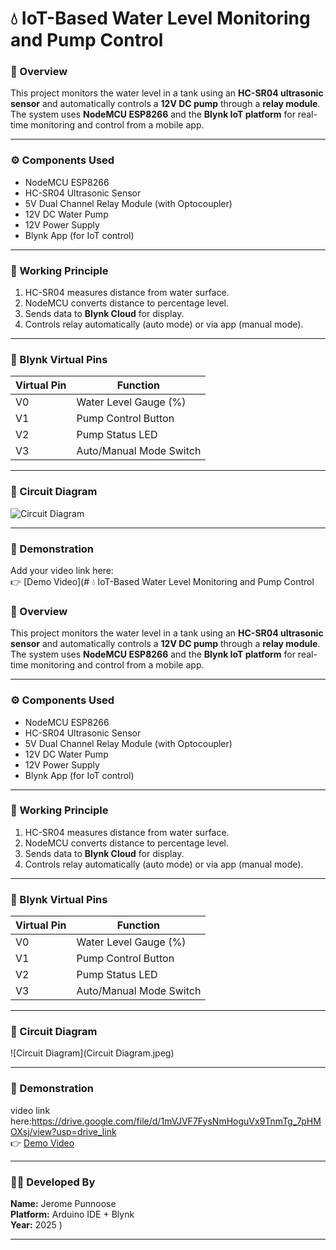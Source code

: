 # 💧 IoT-Based Water Level Monitoring and Pump Control

### 📘 Overview
This project monitors the water level in a tank using an **HC-SR04 ultrasonic sensor** and automatically controls a **12V DC pump** through a **relay module**. The system uses **NodeMCU ESP8266** and the **Blynk IoT platform** for real-time monitoring and control from a mobile app.

---

### ⚙️ Components Used
- NodeMCU ESP8266
- HC-SR04 Ultrasonic Sensor
- 5V Dual Channel Relay Module (with Optocoupler)
- 12V DC Water Pump
- 12V Power Supply
- Blynk App (for IoT control)

---

### 🧠 Working Principle
1. HC-SR04 measures distance from water surface.  
2. NodeMCU converts distance to percentage level.  
3. Sends data to **Blynk Cloud** for display.  
4. Controls relay automatically (auto mode) or via app (manual mode).

---

### 📱 Blynk Virtual Pins
| Virtual Pin | Function |
|--------------|-----------|
| V0 | Water Level Gauge (%) |
| V1 | Pump Control Button |
| V2 | Pump Status LED |
| V3 | Auto/Manual Mode Switch |

---

### 🧩 Circuit Diagram
![Circuit Diagram](circuit_diagram/circuit_diagram.png)

---

### 🎥 Demonstration
Add your video link here:  
👉 [Demo Video](# 💧 IoT-Based Water Level Monitoring and Pump Control

### 📘 Overview
This project monitors the water level in a tank using an **HC-SR04 ultrasonic sensor** and automatically controls a **12V DC pump** through a **relay module**. The system uses **NodeMCU ESP8266** and the **Blynk IoT platform** for real-time monitoring and control from a mobile app.

---

### ⚙️ Components Used
- NodeMCU ESP8266
- HC-SR04 Ultrasonic Sensor
- 5V Dual Channel Relay Module (with Optocoupler)
- 12V DC Water Pump
- 12V Power Supply
- Blynk App (for IoT control)

---

### 🧠 Working Principle
1. HC-SR04 measures distance from water surface.  
2. NodeMCU converts distance to percentage level.  
3. Sends data to **Blynk Cloud** for display.  
4. Controls relay automatically (auto mode) or via app (manual mode).

---

### 📱 Blynk Virtual Pins
| Virtual Pin | Function |
|--------------|-----------|
| V0 | Water Level Gauge (%) |
| V1 | Pump Control Button |
| V2 | Pump Status LED |
| V3 | Auto/Manual Mode Switch |

---

### 🧩 Circuit Diagram
![Circuit Diagram](Circuit Diagram.jpeg)

---

### 🎥 Demonstration
 video link here:https://drive.google.com/file/d/1mVJVF7FysNmHoguVx9TnmTg_7pHMOXsj/view?usp=drive_link  
👉 [Demo Video]([https://drive.google.com](https://drive.google.com/file/d/1mVJVF7FysNmHoguVx9TnmTg_7pHMOXsj/view?usp=drive_link))

---

### 🧑‍💻 Developed By
**Name:** Jerome Punnoose  
**Platform:** Arduino IDE + Blynk  
**Year:** 2025
)

---

